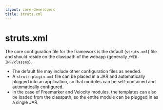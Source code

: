 ```yaml
---
layout: core-developers
title: struts.xml
---
```


# struts.xml

The core configuration file for the framework is the default (`struts.xml`) file and should reside on the classpath 
of the webapp (generally `/WEB-INF/classes`).

- The default file may include other configuration files as needed.
- A `struts-plugin.xml` file can be placed in a JAR and automatically plugged into an application, so that modules 
  can be self-contained and automatically configured.
- In the case of Freemarker and Velocity modules, the templates can also be loaded from the classpath, so the entire 
  module can be plugged in as a single JAR.
